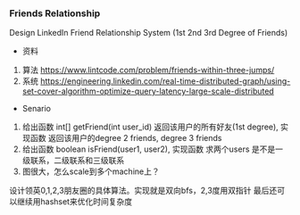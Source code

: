 ### Friends Relationship
Design LinkedIn Friend Relationship System
(1st 2nd 3rd Degree of Friends)

- 资料
1. 算法 https://www.lintcode.com/problem/friends-within-three-jumps/
2. 系统 https://engineering.linkedin.com/real-time-distributed-graph/using-set-cover-algorithm-optimize-query-latency-large-scale-distributed

- Senario
1. 给出函数 int[] getFriend(int user_id) 返回该用户的所有好友(1st degree),
   实现函数 返回该用户的degree 2 friends, degree 3 friends
2. 给出函数 boolean isFriend(user1, user2),
   实现函数 求两个users 是不是一级联系，二级联系和三级联系
3. 图很大，怎么scale到多个machine上？

设计领英0,1,2,3朋友圈的具体算法。实现就是双向bfs，2,3度用双指针
最后还可以继续用hashset来优化时间复杂度
